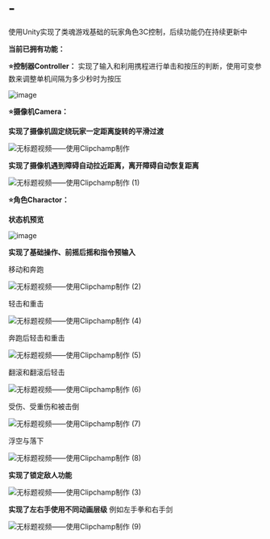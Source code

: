 # -
使用Unity实现了类魂游戏基础的玩家角色3C控制，后续功能仍在持续更新中

**当前已拥有功能：**

**⭐控制器Controller：** 实现了输入和利用携程进行单击和按压的判断，使用可变参数来调整单机间隔为多少秒时为按压

![image](https://github.com/user-attachments/assets/bff37340-8424-47f3-bb88-7b287e0686e6)

**⭐摄像机Camera：** 

**实现了摄像机固定绕玩家一定距离旋转的平滑过渡**

![无标题视频——使用Clipchamp制作](https://github.com/user-attachments/assets/4b622ed9-e20f-464a-9b3a-fb85243f0971)

**实现了摄像机遇到障碍自动拉近距离，离开障碍自动恢复距离**

![无标题视频——使用Clipchamp制作 (1)](https://github.com/user-attachments/assets/9af58322-d408-4331-aa5c-3b7426af9fe1)

**⭐角色Charactor：** 

**状态机预览**

![image](https://github.com/user-attachments/assets/5d87fd3d-bc5e-4dbd-ba5f-d143ae377fac)

**实现了基础操作、前摇后摇和指令预输入**

移动和奔跑

![无标题视频——使用Clipchamp制作 (2)](https://github.com/user-attachments/assets/6f2d6ad7-ea2a-4049-8ff6-d3f5b6abf3b1)

轻击和重击

![无标题视频——使用Clipchamp制作 (4)](https://github.com/user-attachments/assets/5c2ec108-1952-420f-8271-4fb64945849e)

奔跑后轻击和重击

![无标题视频——使用Clipchamp制作 (5)](https://github.com/user-attachments/assets/3f866a5b-c883-4d33-87ae-40aa041522d3)

翻滚和翻滚后轻击

![无标题视频——使用Clipchamp制作 (6)](https://github.com/user-attachments/assets/5e4601f1-e606-455f-99ec-5a5fcbd9d1c6)

受伤、受重伤和被击倒

![无标题视频——使用Clipchamp制作 (7)](https://github.com/user-attachments/assets/5f9d497a-3462-4cd7-a15e-ceb3f381853e)

浮空与落下

![无标题视频——使用Clipchamp制作 (8)](https://github.com/user-attachments/assets/059658e9-c878-48f5-84f4-a8a05fe2160c)

**实现了锁定敌人功能**

![无标题视频——使用Clipchamp制作 (3)](https://github.com/user-attachments/assets/40550f1f-c651-4388-a922-3677c09ca9ba)

**实现了左右手使用不同动画层级**
例如左手拳和右手剑

![无标题视频——使用Clipchamp制作 (9)](https://github.com/user-attachments/assets/ef88899e-8768-4d33-bde4-8e4cb4bba6f7)
